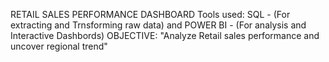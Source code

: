 RETAIL SALES PERFORMANCE DASHBOARD
Tools used:      SQL - (For extracting and Trnsforming raw data) and POWER BI - (For analysis and Interactive Dashbords)
OBJECTIVE: "Analyze Retail sales performance and uncover regional trend"
